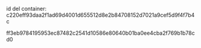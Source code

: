 id del container:
c220eff93daa2f1ad69d4001d655512d8e2b84708152d7021a9cef5d9f4f7b4c

ff3eb9784195953ec87482c2541d10586e80640b01ba0ee4cba2f769b1b78cd0